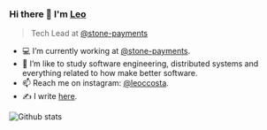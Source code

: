 <!--
<p align="center">
 <img width="100px" src="https://res.cloudinary.com/anuraghazra/image/upload/v1594908242/logo_ccswme.svg" align="center" alt="Github Readme Stats" />
 <h2 align="center">Profile</h2>
</p>
-->
### Hi there 👋 I'm [Leo](http://www.growiz.com.br)
> Tech Lead at [@stone-payments](https://github.com/stone-payments)

- 💻 I’m currently working at [@stone-payments](https://github.com/stone-payments).
- 🌱 I’m like to study software engineering, distributed systems and everything related to how make better software.
- 📫 Reach me on instagram: [@leoccosta](https://instagram.com/leoccosta).
- ✍️ I write [here](http://www.growiz.com.br).

![Github stats](https://github-readme-stats.vercel.app/api?username=leocosta&count_private=true&show_icons=true)

<!--
**leocosta/leocosta** is a ✨ _special_ ✨ repository because its `README.md` (this file) appears on your GitHub profile.

Here are some ideas to get you started:

- 🔭 I’m currently working on ...
- 🌱 I’m currently learning ...
- 👯 I’m looking to collaborate on ...
- 🤔 I’m looking for help with ...
- 💬 Ask me about ...
- 📫 How to reach me: ...
- 😄 Pronouns: ...
- ⚡ Fun fact: ...
-->
